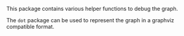 This package contains various helper functions to debug the graph.

The `dot` package can be used to represent the graph in a graphviz compatible format.
